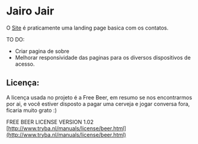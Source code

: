 Jairo Jair
=============

O [Site](http://jairojair.com) é praticamente uma landing page basica com os contatos.

TO DO:
- Criar pagina de sobre
- Melhorar responsividade das paginas para os diversos dispositivos de acesso. 

Licença:
---------

A licença usada no projeto é a Free Beer, em resumo se nos encontrarmos por ai, e você estiver disposto a pagar uma
cerveja e jogar conversa fora, ficaria muito grato :) 

FREE BEER LICENSE VERSION 1.02
[http://www.tryba.nl/manuals/license/beer.html](http://www.tryba.nl/manuals/license/beer.html)


